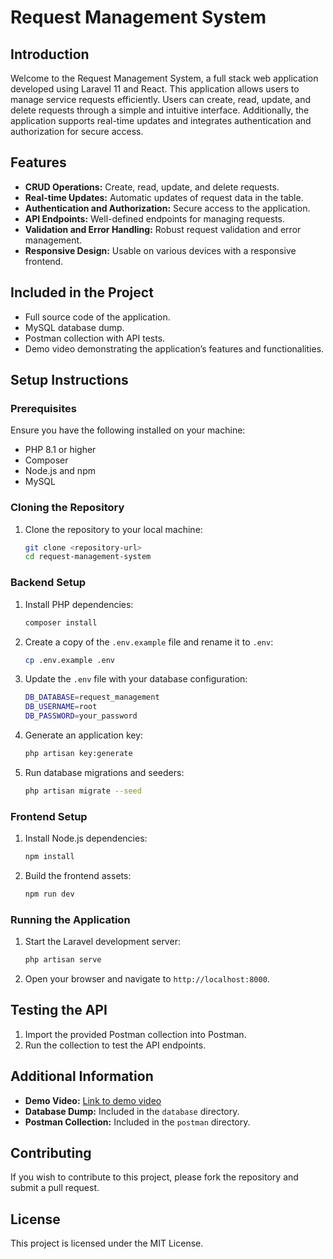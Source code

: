# Request Management System

## Introduction

Welcome to the Request Management System, a full stack web application developed using Laravel 11 and React. This application allows users to manage service requests efficiently. Users can create, read, update, and delete requests through a simple and intuitive interface. Additionally, the application supports real-time updates and integrates authentication and authorization for secure access.

## Features

- **CRUD Operations:** Create, read, update, and delete requests.
- **Real-time Updates:** Automatic updates of request data in the table.
- **Authentication and Authorization:** Secure access to the application.
- **API Endpoints:** Well-defined endpoints for managing requests.
- **Validation and Error Handling:** Robust request validation and error management.
- **Responsive Design:** Usable on various devices with a responsive frontend.

## Included in the Project

- Full source code of the application.
- MySQL database dump.
- Postman collection with API tests.
- Demo video demonstrating the application’s features and functionalities.

## Setup Instructions

### Prerequisites

Ensure you have the following installed on your machine:

- PHP 8.1 or higher
- Composer
- Node.js and npm
- MySQL

### Cloning the Repository

1. Clone the repository to your local machine:
    ```sh
    git clone <repository-url>
    cd request-management-system
    ```

### Backend Setup

1. Install PHP dependencies:
    ```sh
    composer install
    ```

2. Create a copy of the `.env.example` file and rename it to `.env`:
    ```sh
    cp .env.example .env
    ```

3. Update the `.env` file with your database configuration:
    ```sh
    DB_DATABASE=request_management
    DB_USERNAME=root
    DB_PASSWORD=your_password
    ```

4. Generate an application key:
    ```sh
    php artisan key:generate
    ```

5. Run database migrations and seeders:
    ```sh
    php artisan migrate --seed
    ```

### Frontend Setup

1. Install Node.js dependencies:
    ```sh
    npm install
    ```

2. Build the frontend assets:
    ```sh
    npm run dev
    ```

### Running the Application

1. Start the Laravel development server:
    ```sh
    php artisan serve
    ```

2. Open your browser and navigate to `http://localhost:8000`.

## Testing the API

1. Import the provided Postman collection into Postman.
2. Run the collection to test the API endpoints.

## Additional Information

- **Demo Video:** [Link to demo video](#)
- **Database Dump:** Included in the `database` directory.
- **Postman Collection:** Included in the `postman` directory.

## Contributing

If you wish to contribute to this project, please fork the repository and submit a pull request.

## License

This project is licensed under the MIT License.

